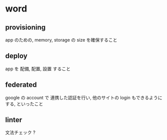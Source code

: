 
# word


## provisioning

app のための, memory, storage の size を確保すること


## deploy

app を 配備, 配置, 設置 すること


## federated

google の account で 連携した認証を行い,
他のサイトの login もできるようにする,
といったこと


## linter

文法チェック ?




